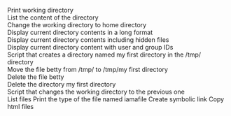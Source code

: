 Print working directory    
List the content of the directory     
Change the working directory to home directory      
Display current directory contents in a long format    
Display current directory contents including hidden files     
Display current directory content with user and group IDs    
Script that creates a directory named my first directory in the /tmp/ directory    
Move the file betty from /tmp/ to /tmp/my first directory     
Delete the file betty    
Delete the directory my first directory   
Script that changes the working directory to the previous one   
List files
Print the type of the file named iamafile
Create symbolic link
Copy html files
